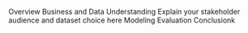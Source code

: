 Overview
Business and Data Understanding
Explain your stakeholder audience and dataset choice here
Modeling
Evaluation
Conclusionk